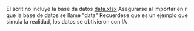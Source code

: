 El scrit no incluye la base da datos
[data.xlsx](https://github.com/user-attachments/files/20649254/data.xlsx)
Asegurarse al importar en r que la base de datos se llame "data"
Recuerdese que es un ejemplo que simula la realidad, los datos se obtivieron con IA
